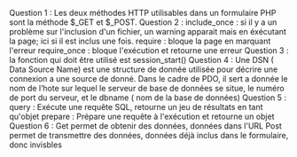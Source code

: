 Question 1 :
Les deux méthodes HTTP utilisables dans un formulaire PHP sont la méthode $_GET et $_POST.
Question 2 : 
include_once : si il y a un problème sur l'inclusion d'un fichier, un warning apparait mais en éxécutant la page; ici si il est inclus une fois.
require : bloque la page en marquant l'erreur
require_once : bloque l'exécution et retourne une erreur
Question 3 :
la fonction qui doit être utilisé est session_start()
Question 4 :
Une DSN ( Data Source Name) est une structure de donnée utilisée pour décrire une connexion a une source  de donné. Dans le cadre de PDO, il sert a donnée le nom de l’hote sur lequel le serveur de base de données se situe, le numéro de port du serveur, et le dbname ( nom de la base de données)
Question 5 :
 query : Exécute une requête SQL, retourne un jeu de résultats en tant qu'objet
 prepare : Prépare une requête à l'exécution et retourne un objet
 Question 6 :
Get permet de obtenir des données, données dans l'URL
Post permet de transmettre des données, données déjà inclus dans le formulaire, donc invisbles